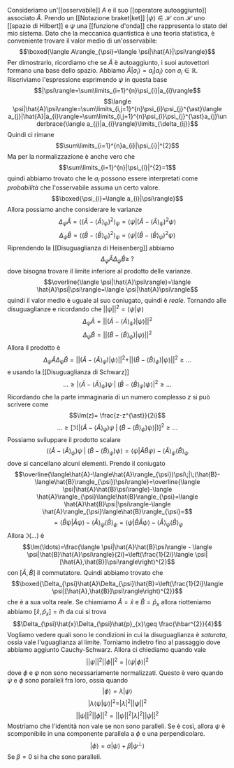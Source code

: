 Consideriamo un'[[osservabile]] $A$ e il suo [[operatore autoaggiunto]] associato $\hat{A}$. Prendo un [[Notazione braket|ket]] $|\psi\rangle\in\mathcal{H}$ con $\mathcal{H}$ uno [[spazio di Hilbert]] e $\psi$ una [[funzione d'onda]] che rappresenta lo stato del mio sistema. Dato che la meccanica quantistica è una teoria statistica, è conveniente trovare il valor medio di un'osservabile:
$$\boxed{\langle A\rangle_{\psi}=\langle \psi|\hat{A}|\psi\rangle}$$
Per dimostrarlo, ricordiamo che se $\hat{A}$ è autoaggiunto, i suoi autovettori formano una base dello spazio. Abbiamo $\hat{A}|a_{i}\rangle=a_{i}|a_{i}\rangle$ con $a_{i}\in\mathbb{R}$. Riscriviamo l'espressione esprimendo $\psi$ in questa base
$$|\psi\rangle=\sum\limits_{i=1}^{n}\psi_{i}|a_{i}\rangle$$
$$\langle \psi|\hat{A}\psi\rangle=\sum\limits_{i,j=1}^{n}\psi_{i}\psi_{j}^{\ast}\langle a_{j}|\hat{A}|a_{i}\rangle=\sum\limits_{i,j=1}^{n}\psi_{i}\psi_{j}^{\ast}a_{j}\underbrace{\langle a_{j}|a_{i}\rangle}\limits_{\delta_{ij}}$$
Quindi ci rimane
$$\sum\limits_{i=1}^{n}a_{i}|\psi_{i}|^{2}$$
Ma per la normalizzazione è anche vero che
$$\sum\limits_{i=1}^{n}|\psi_{i}|^{2}=1$$
quindi abbiamo trovato che le $a_{i}$ possono essere interpretati come *probabilità* che l'osservabile assuma un certo valore.
$$\boxed{\psi_{i}=\langle a_{i}|\psi\rangle}$$
Allora possiamo anche considerare le varianze
$$\Delta_{\psi}\hat{A}=\langle(\hat{A}-\langle\hat{A}\rangle_{\psi})^{2}\rangle_{\psi}=\langle \psi|(\hat{A}-\langle\hat{A}\rangle_{\psi})^{2}\psi\rangle$$
$$\Delta_{\psi}\hat{B}=\langle(\hat{B}-\langle\hat{B}\rangle_{\psi})^{2}\rangle_{\psi}=\langle \psi|(\hat{B}-\langle\hat{B}\rangle_{\psi})^{2}\psi\rangle$$
Riprendendo la [[Disuguaglianza di Heisenberg]] abbiamo
$$\Delta_{\psi}\hat{A}\Delta_{\psi}\hat{B}\geq\;?$$
dove bisogna trovare il limite inferiore al prodotto delle varianze.
$$\overline{\langle \psi|\hat{A}\psi\rangle}=\langle \hat{A}\psi|\psi\rangle=\langle \psi|\hat{A}\psi\rangle$$
quindi il valor medio è uguale al suo coniugato, quindi è *reale*. Tornando alle disuguaglianze e ricordando che $||\psi||^{2}=\langle \psi|\psi\rangle$
$$\Delta_{\psi}\hat{A}=||(\hat{A}-\langle\hat{A}\rangle_{\psi})|\psi\rangle||^{2}$$
$$\Delta_{\psi}\hat{B}=||(\hat{B}-\langle\hat{B}\rangle_{\psi})|\psi\rangle||^{2}$$
Allora il prodotto è
$$\Delta_{\psi}\hat{A}\Delta_{\psi}\hat{B}=||(\hat{A}-\langle\hat{A}\rangle_{\psi})|\psi\rangle||^{2}+||(\hat{B}-\langle\hat{B}\rangle_{\psi})|\psi\rangle||^{2}\geq\ldots$$
e usando la [[Disuguaglianza di Schwarz]] 
$$\ldots\geq|\langle\hat{A}-\langle\hat{A}\rangle_{\psi})\psi\;|\;(\hat{B}-\langle\hat{B}\rangle_{\psi})\psi\rangle|^{2}\geq\ldots$$
Ricordando che la parte immaginaria di un numero complesso $z$ si può scrivere come
$$\Im(z)= \frac{z-z^{\ast}}{2i}$$
$$\ldots\geq[\Im(|\langle\hat{A}-\langle\hat{A}\rangle_{\psi})\psi\;|\;(\hat{B}-\langle\hat{B}\rangle_{\psi})\psi\rangle|)]^{2}\geq\ldots$$
Possiamo sviluppare il prodotto scalare
$$\langle(\hat{A}-\langle\hat{A}\rangle_{\psi})\psi\;|\;(\hat{B}-\langle\hat{B}\rangle_{\psi})\psi\rangle=\langle \psi|\hat{A}\hat{B}\psi\rangle-\langle \hat{A}\rangle_{\psi}\langle\hat{B}\rangle_{\psi}$$
dove si cancellano alcuni elementi. Prendo il coniugato
$$\overline{\langle\hat{A}-\langle\hat{A}\rangle_{\psi})\psi\;|\;(\hat{B}-\langle\hat{B}\rangle_{\psi})\psi\rangle}=\overline{\langle \psi|\hat{A}\hat{B}\psi\rangle}-\langle \hat{A}\rangle_{\psi}\langle\hat{B}\rangle_{\psi}=\langle \hat{A}\hat{B}\psi|\psi\rangle-\langle \hat{A}\rangle_{\psi}\langle\hat{B}\rangle_{\psi}=$$
$$=\langle \hat{B}\psi|\hat{A}\psi\rangle-\langle \hat{A}\rangle_{\psi}\langle\hat{B}\rangle_{\psi}=\langle \psi|\hat{B}\hat{A}\psi\rangle-\langle \hat{A}\rangle_{\psi}\langle\hat{B}\rangle_{\psi}$$
Allora $\Im(\ldots)$ è
$$\Im(\ldots)=\frac{\langle \psi|\hat{A}\hat{B}\psi\rangle - \langle \psi|\hat{B}\hat{A}\psi\rangle}{2i}=\left(\frac{1}{2i}\langle \psi|[\hat{A},\hat{B}]\psi\rangle\right)^{2}$$
con $[\hat{A},\hat{B}]$ il commutatore. Quindi abbiamo trovato che
$$\boxed{\Delta_{\psi}\hat{A}\Delta_{\psi}\hat{B}=\left(\frac{1}{2i}\langle \psi|[\hat{A},\hat{B}]\psi\rangle\right)^{2}}$$
che è a sua volta reale. Se chiamiamo $\hat{A}=\hat{x}$ e $\hat{B}=\hat{p}_{x}$ allora riotteniamo abbiamo $[\hat{x},\hat{p}_{x}]=i\hbar$ da cui si trova
$$\Delta_{\psi}\hat{x}\Delta_{\psi}\hat{p}_{x}\geq \frac{\hbar^{2}}{4}$$
Vogliamo vedere quali sono le condizioni in cui la disuguaglianza è *saturata*, ossia vale l'uguaglianza al limite. Torniamo indietro fino al passaggio dove abbiamo aggiunto Cauchy-Schwarz. Allora ci chiediamo quando vale
$$||\psi||^{2}||\phi||^{2}=|\langle \psi|\phi\rangle|^{2}$$
dove $\phi$ e $\psi$ non sono necessariamente normalizzati. Questo è vero quando $\psi$ e $\phi$ sono paralleli fra loro, ossia quando
$$|\phi\rangle=\lambda |\psi\rangle$$
$$|\lambda \langle \psi|\psi\rangle|^{2}=|\lambda|^{2}||\psi||^{2}$$
$$||\psi||^{2}||\phi||^{2}=||\psi||^{2}|\lambda|^{2}||\psi||^{2}$$
Mostriamo che l'identità non vale se non sono paralleli. Se è così, allora $\psi$ è scomponibile in una componente parallela a $\phi$ e una perpendicolare.
$$|\phi\rangle=\alpha |\psi\rangle+\beta |\psi^{\perp}\rangle$$
Se $\beta = 0$ si ha che sono paralleli.